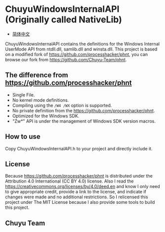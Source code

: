 ﻿# ChuyuWindowsInternalAPI (Originally called NativeLib)

- [简体中文](自述.md)

ChuyuWindowsInternalAPI contains the definitions for the Windows Internal 
UserMode API from ntdll.dll, samlib.dll and winsta.dll. This project is based 
on a modified fork of https://github.com/processhacker/phnt, you can browse our
fork from https://github.com/Chuyu-Team/phnt.

## The difference from https://github.com/processhacker/phnt
- Single File.
- No kernel mode definitions.
- Compiling using the `/W4 /WX` option is supported.
- No private definition from the https://github.com/processhacker/phnt.
- Optimized for the Windows SDK.
- "Zw*" API is under the management of Windows SDK version macros.

## How to use
Copy ChuyuWindowsInternalAPI.h to your project and directly include it.

## License
Because https://github.com/processhacker/phnt is distributed under the 
Attribution 4.0 International (CC BY 4.0) license. Also I read the 
https://creativecommons.org/licenses/by/4.0/deed.en and know I only need to 
give appropriate credit, provide a link to the license, and indicate if 
changes were made and no additional restrictions. So I relicensed this project
under The MIT License because I also provide some tools to build this project.

## Chuyu Team
